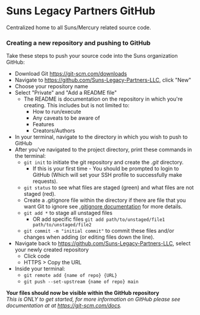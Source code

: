 # Suns Legacy Partners GitHub
Centralized home to all Suns/Mercury related source code.

### Creating a new repository and pushing to GitHub
Take these steps to push your source code into the Suns organization GitHub:
* Download Git https://git-scm.com/downloads
* Navigate to https://github.com/Suns-Legacy-Partners-LLC, click "New"
* Choose your repository name
* Select "Private" and "Add a README file"
    * The README is documentation on the repository in which you're creating. This includes but is not limited to:
        * How to run/execute
        * Any caveats to be aware of
        * Features
        * Creators/Authors
* In your terminal, navigate to the directory in which you wish to push to GitHub
* After you've navigated to the project directory, print these commands in the terminal:
    * ```git init``` to initiate the git repository and create the *.git* directory.
        * If this is your first time - You should be prompted to login to GitHub (Which will set your SSH profile to successfully make requests).
    * ```git status``` to see what files are staged (green) and what files are not staged (red).
    * Create a .gitignore file within the directory if there are file that you want Git to ignore see [.gitignore documentation](https://git-scm.com/docs/gitignore) for more details.
    * ```git add *``` to stage all unstaged files
        * OR add specific files ```git add path/to/unstaged/file1 path/to/unstaged/file2```
    * ```git commit -m "initial commit"``` to commit these files and/or changes when adding (or editing files down the line).
* Navigate back to https://github.com/Suns-Legacy-Partners-LLC, select your newly created repository
    * Click code
    * HTTPS > Copy the URL
* Inside your terminal:
    * ```git remote add {name of repo} {URL}```
    * ```git push --set-upstream {name of repo} main```

**Your files should now be visible within the GitHub repository**  
*This is ONLY to get started, for more information on GitHub please see documentation at at https://git-scm.com/docs.*